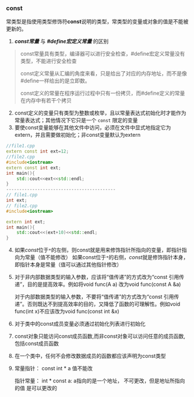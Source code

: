 ### const

常类型是指使用类型修饰符**const**说明的类型，常类型的变量或对象的值是不能被更新的。

1. ***const常量***  与 ***#define宏定义常量***  的区别

>const常量具有类型，编译器可以进行安全检查，#define宏定义常量没有类型，不能进行安全检查
>
>const定义常量从汇编的角度来看，只是给出了对应的内存地址，而不是像#define一样给出的是立即数。
>
>const定义的常量在程序运行过程中只有一份拷贝，而#define定义的常量在内存中有若干个拷贝

2. const定义的变量只有类型为整数或枚举，且以常量表达式初始化时才能作为常量表达式；其他情况下它只是一个 `const` 限定的变量
3. 要使const变量能够在其他文件中访问，必须在文件中显式地指定它为extern，并且需要做初始化；非const变量默认为extern

```c++
//file1.cpp
extern const int ext=12;
//file2.cpp
#include<iostream>
extern const int ext;
int main(){
    std::cout<<ext<<std::endl;
}
------------------------------------------
// file1.cpp
int ext;
// file2.cpp
#include<iostream>

extern int ext;
int main(){
    std::cout<<(ext+10)<<std::endl;
}
```

4. 如果*const*位于`*`的左侧，则const就是用来修饰指针所指向的变量，即指针指向为常量（值不能修改）
   如果const位于`*`的右侧，*const*就是修饰指针本身，即指针本身是常量（值可以通过其他指针修改）
5. 对于非内部数据类型的输入参数，应该将“值传递”的方式改为“const 引用传递”，目的是提高效率。例如将void func(A a) 改为void func(const A &a)                  

   对于内部数据类型的输入参数，不要将“值传递”的方式改为“const 引用传递”。否则既达不到提高效率的目的，又降低了函数的可理解性。例如void func(int  x)不应该改为void func(const int &x)

6. 对于类中的const成员变量必须通过初始化列表进行初始化
7. const对象只能访问const成员函数,而非const对象可以访问任意的成员函数,包括const成员函数
8. 在一个类中，任何不会修改数据成员的函数都应该声明为const类型
9. 常量指针： const int * a   值不能改

   指针常量： int * const a: a指向的是一个地址， 不可更改，但是地址所指向的值 是可以更改的
